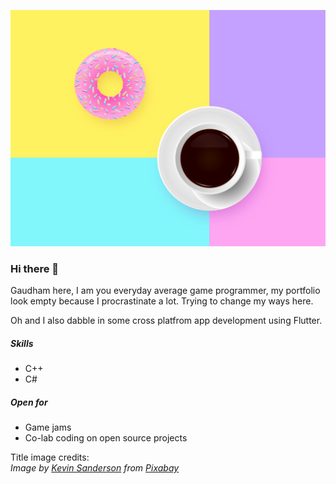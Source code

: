 ![Title Image](https://github.com/thorx2/thorx2/blob/master/titleImage.png)
### Hi there 👋

Gaudham here, I am you everyday average game programmer, my portfolio look empty because I procrastinate a lot. Trying to change my ways here.

Oh and I also dabble in some cross platfrom app development using Flutter.
##### Skills
- C++
- C#

##### Open for
- Game jams
- Co-lab coding on open source projects
<!--
**thorx2/thorx2** is a ✨ _special_ ✨ repository because its `README.md` (this file) appears on your GitHub profile.

Here are some ideas to get you started:

- 🔭 I’m currently working on ...
- 🌱 I’m currently learning ...
- 👯 I’m looking to collaborate on ...
- 🤔 I’m looking for help with ...
- 💬 Ask me about ...
- 📫 How to reach me: ...
- 😄 Pronouns: ...
- ⚡ Fun fact: ...
-->

Title image credits:<br>
_Image by <a href="https://pixabay.com/users/pinwhalestock-13691058/?utm_source=link-attribution&amp;utm_medium=referral&amp;utm_campaign=image&amp;utm_content=4518354">Kevin Sanderson</a> from <a href="https://pixabay.com/?utm_source=link-attribution&amp;utm_medium=referral&amp;utm_campaign=image&amp;utm_content=4518354">Pixabay</a>_

